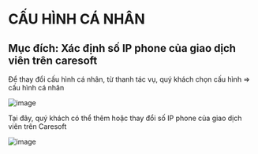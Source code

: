 # CẤU HÌNH CÁ NHÂN

## Mục đích: Xác định số IP phone của giao dịch viên trên caresoft

Để thay đổi cấu hình cá nhân, từ thanh tác vụ, quý khách chọn cấu hình => cấu hình cá nhân

![image](https://user-images.githubusercontent.com/109578103/201891656-1d772e5e-3f14-44d2-86b8-a9738d40b162.png)

Tại đây, quý khách có thể thêm hoặc thay đổi số IP phone của giao dịch viên trên Caresoft

![image](https://user-images.githubusercontent.com/109578103/201891721-5a44ce7a-408c-496c-a590-7b1549136f49.png)

